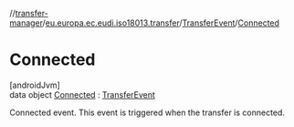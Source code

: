 //[transfer-manager](../../../../index.md)/[eu.europa.ec.eudi.iso18013.transfer](../../index.md)/[TransferEvent](../index.md)/[Connected](index.md)

# Connected

[androidJvm]\
data object [Connected](index.md) : [TransferEvent](../index.md)

Connected event. This event is triggered when the transfer is connected.
